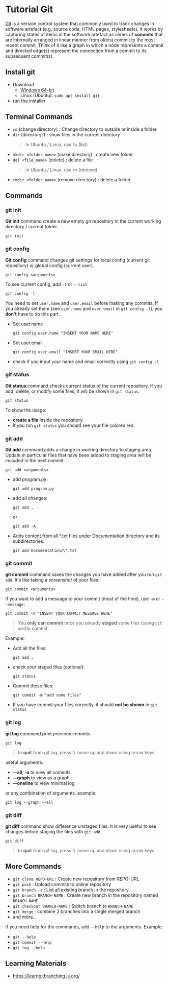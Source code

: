 # Tutorial Git

[Git](https://git-scm.com) is a version control system that commonly used
to track changes in software artefact (e.g. source code, HTML pages, stylesheets).
It works by capturing states of items in the software artefact as series of
**commits** that are internally arranged in linear manner from oldest commit to the
most recent commit. Think of it like a graph in which a node represents a commit and
directed edge(s) represent the connection from a commit to its subsequent commit(s).

## Install git

- Download
  - [Windows 64-bit](https://github.com/git-for-windows/git/releases/download/v2.23.0.windows.1/Git-2.23.0-64-bit.exe)
  - Linux (Ubuntu): `sudo apt install git`
- run the installer

## Terminal Commands

- `cd` (change directory) : Change directory to outside or inside a folder.
- `dir` (directory?) : show files in the current directory
  > in Ubuntu / Linux, use `ls` (list)
- `mkdir <folder_name>` (make directory) : create new folder
- `del <file_name>` (delete) : delete a file
  > in Ubuntu / Linux, use `rm` (remove)
- `rmdir <folder_name>` (remove directory) : delete a folder

## Commands

### git init

**Git init** command create a new empty git repository in the current working directory /
current folder.

```
git init
```

### git config

**Git config** command changes git settings for local config (current git repository)
or global config (current user).

```
git config <arguments>
```

To see current config, add `-l` or `--list`:

```
git config -l
```

You need to set `user.name` and `user.email` before making any commits.
If you already set them (see `user.name` and `user.email` in `git config -l`),
you **don't** have to do this part.

- Set user.name

  ```
  git config user.name "INSERT YOUR NAME HERE"
  ```

- Set user.email

  ```
  git config user.email "INSERT YOUR EMAIL HERE"
  ```

- check if you input your name and email correctly using `git config -l`

### git status

**Git status** command checks current status of the current repository.
If you add, delete, or modify some files, it will be shown in `git status`.

```
git status
```

To show the usage:

- **create a file** inside the repository.
- if you run `git status` you should see your file colored red.

### git add

**Git add** command adds a change in working directory to staging area.
Update in particular files that have been added to staging area will be included in the next commit.

```
git add <arguments>
```

- add program.py:

  ```
  git add program.py
  ```

- add all changes:

  ```
  git add .
  ```

  or

  ```
  git add -A
  ```

- Adds content from all \*.txt files under Documentation directory and its subdirectories:

  ```
  git add Documentation/\*.txt
  ```

### git commit

**git commit** command saves the changes you have added after you run `git add`.
It's like taking a _screenshot_ of your files.

```
git commit <arguments>
```

If you want to add a message to your commit (most of the time), use `-m` or `--message`:

```
git commit -m "INSERT YOUR COMMIT MESSAGE HERE"
```

> You **only can commit** once you already **staged** some files (using `git add`)to commit.

Example:

- Add all the files:

  ```
  git add .
  ```

- check your staged files (optional):

  ```
  git status
  ```

- Commit those files:

  ```
  git commit -m "add some files"
  ```

- If you have commit your files correctly, it should **not be shown** in `git status`

### git log

**git log** command print previous commits.

```
git log
```

> to **quit** from git log, press `Q`. move up and down using arrow keys.

useful arguments:

- **--all, -a** to view all commits
- **--graph** to view as a graph
- **--oneline** to view minimal log

or any combination of arguments. example:

```
git log --graph --all
```

### git diff

**git diff** command show difference unstaged files. It is very useful to see
changes before staging the files with `git add`

```
git diff
```

> to **quit** from git log, press `Q`. move up and down using arrow keys.

## More Commands

- `git clone REPO-URL` : Create new repository from REPO-URL
- `git push` : Upload commits to online repository
- `git branch -a` : List all existing branch in the repository
- `git branch BRANCH-NAME` : Create new branch in the repository named `BRANCH-NAME`
- `git checkout BRANCH-NAME` : Switch branch to `BRANCH-NAME`
- `git merge` : combine 2 branches into a single merged branch
- and more...

If you need help for the commands, add `--help` to the arguments. Example:

- `git --help`
- `git commit --help`
- `git log --help`

## Learning Materials

- https://learngitbranching.js.org/

